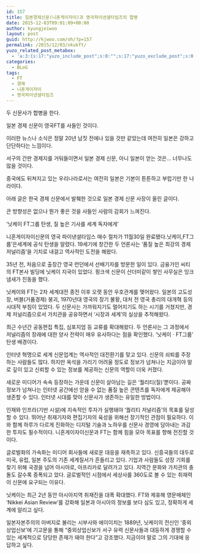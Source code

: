 ```yaml
---
id: 157
title: 일본경제신문(니혼게이자이)과 영국파이넨셜타임즈의 합병
date: 2015-12-03T09:01:09+00:00
author: kyungjeiwoo
layout: post
guid: http://kjwoo.com/oh/?p=157
permalink: /2015/12/03/nkukft/
yuzo_related_post_metabox:
  - 'a:3:{s:17:"yuzo_include_post";s:0:"";s:17:"yuzo_exclude_post";s:0:"";s:21:"yuzo_disabled_related";N;}'
categories:
  - BLoG
tags:
  - FT
  - 경제
  - 니혼게이자이
  - 영국파이넨셜타임즈
---
```

두 신문사가 합병을 한다.

일본 경제 신문이 영국FT를 사들인 것이다.

이러한 뉴스나 소식은 정말 20년 남짓 전에나 있을 것만 같았는데 여전히 일본은 강하고 단단하다는 느낌이다.

서구의 간판 경제지를 거둬들이면서 일본 경제 신문, 아니 일본이 얻는 것은&#8230; 너무나도 많을 것이다.

중국에도 뒤쳐지고 있는 우리나라로서는 여전히 일본은 기본이 튼튼하고 부럽기만 한 나라이다.

아래 글은 한국 경제 신문에서 발췌한 것으로 일본 경제 신문 사장이 올린 글이다.

큰 방향성은 없으나 뭔가 좋은 것을 사들인 사람의 감회가 느껴진다.

<!--more-->

&#8216;닛케이 FT그룹 탄생, 질 높은 기사를 세계 독자에게&#8217;

니혼게이자이신문의 영국 파이낸셜타임스 매수 절차가 11월30일 완료됐다.닛케이,FT그룹’은세계에 공식 탄생을 알렸다. 19세기에 창간한 두 언론사는 ‘품질 높은 최강의 경제 저널리즘’을 기치로 내걸고 역사적인 도전을 해왔다.

35년 전, 처음으로 출장간 영국 런던에서 선배기자를 방문한 일이 있다. 금융가인 씨티의 FT본사 빌딩에 닛케이 지국이 있었다. 핑크색 신문이 산더미같이 쌓인 사무실은 잉크 냄새가 진동을 했다.

닛케이와 FT는 2차 세계대전 종전 이후 오랫 동안 우호관계를 맺어왔다. 일본의 고도성장, 버블(거품경제) 붕괴, 1970년대 영국의 장기 불황, 대처 전 영국 총리의 대개혁 등의 시대적 부침이 있었다. 두 신문사는 가까워지기도 멀어지기도 하는 시기를 거쳤지만, 경제 저널리즘으로서 가치관을 공유하면서 ‘시장과 세계’의 실상을 추적해왔다.

최근 수년간 공동편집 특집, 심포지엄 등 교류를 확대해왔다. 두 언론사는 그 과정에서 저널리즘의 장래에 대한 양사 전략이 매우 유사하다는 점을 확인했다. ‘닛케이 · FT그룹’ 탄생 배경이다.

인터넷 혁명으로 세계 신문업계는 역사적인 대전환기를 맞고 있다. 신문의 쇠퇴를 주장하는 사람들도 많다. 하지만 옥석을 가리기 어려울 정도로 정보가 넘쳐나는 지금이야 말로 깊이 있고 신뢰할 수 있는 정보를 제공하는 신문의 역할이 더욱 커졌다.

새로운 미디어가 속속 등장하는 가운데 신문이 살아남는 길은 ‘퀄리티(질)’뿐이다. 공짜 정보가 넘쳐나는 인터넷 공간에선 얻을 수 없는 품질 높은 콘텐츠를 독자에게 제공해야 생존할 수 있다. 인터넷 시대를 맞아 신문사가 생존하는 유일한 방법이다.

인재와 인프라(기반 시설)에 지속적인 투자가 실행돼야 ‘퀄리티 저널리즘’의 목표를 달성할 수 있다. 뛰어난 취재기자와 편집기자의 육성을 위해선 장기적인 관점이 필요하다. 이와 함께 하루가 다르게 진화하는 디지털 기술과 노하우를 신문사 경영에 담아내는 과감한 투자도 필수적이다. 니혼게이자이신문과 FT는 함께 힘을 모아 목표를 향해 전진할 것이다.

글로벌화의 가속화는 미디어 회사들에 새로운 대응을 재촉하고 있다. 신흥국들의 대두로 미국, 유럽, 일본 주도의 기존 세계질서가 흔들리고 있다. 기업과 사람들도 성장 기회를 찾기 위해 국경을 넘어 아시아로, 아프리카로 달려가고 있다. 지역간 문화와 가치관의 충돌도 갈수록 증폭되고 았다. 글로벌적인 시점에서 세상사를 360도로 볼 수 있는 취재력이 신문에 요구되는 이유다.

닛케이는 최근 2년 동안 아시아지역 취재진을 대폭 확대했다. FT와 제휴해 영문매체인 ‘Nikkei Asian Review’를 강화해 일본과 아시아의 정보를 보다 심도 있고, 정확하게 세계에 알리고 싶다.

일본자본주의의 아버지로 불리는 시부사와 에이이치는 1889년, 닛케이의 전신인 ‘중외상업신보’에 기고문을 통해 “중외상업신보가 서구 유력 신문사들과 대등하게 경쟁할 수 있는 세계적으로 당당한 존재가 돼야 한다”고 강조했다. 지금이야 말로 그의 기대에 응답하고 싶다.

<!--more-->